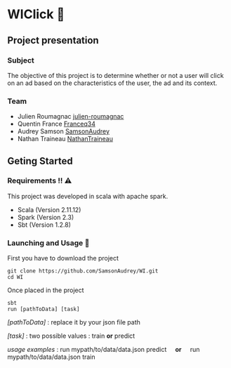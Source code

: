 # WIClick :crystal_ball:

## Project presentation 

### Subject
The objective of this project is to determine whether or not a user will click on an ad based on the characteristics of the user, the ad and its context.

### Team 
- Julien Roumagnac [julien-roumagnac](https://github.com/julien-roumagnac)
- Quentin France [Franceq34](https://github.com/Franceq34)
- Audrey Samson [SamsonAudrey](https://github.com/SamsonAudrey)
- Nathan Traineau [NathanTraineau](https://github.com/NathanTraineau)  
## Geting Started 

### Requirements :bangbang: :warning:
This project was developed in scala with apache spark.

* Scala (Version 2.11.12)
* Spark (Version 2.3) 
* Sbt   (Version 1.2.8)

### Launching and Usage :rocket:

First you have to download the project 

```shell
git clone https://github.com/SamsonAudrey/WI.git
cd WI
```
Once placed in the project 

```shell
sbt
run [pathToData] [task]     
```
 
*[pathToData]* : replace it by your json file path

*[task]* : two possible values : train  **or** predict

*usage examples* :  run mypath/to/data/data.json predict  &nbsp; &nbsp;  **or**  &nbsp; &nbsp;   run mypath/to/data/data.json train


